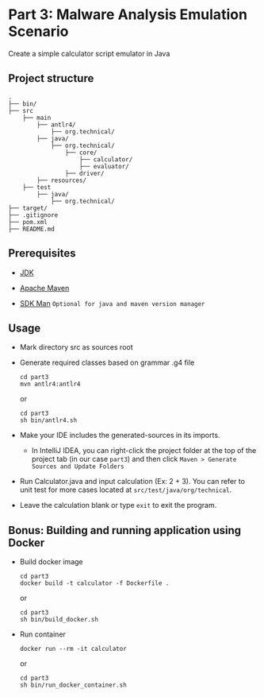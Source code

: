 # Part 3: Malware Analysis Emulation Scenario

Create a simple calculator script emulator in Java

## Project structure

```shell
.
├── bin/
├── src
    ├── main
        ├── antlr4/
            ├── org.technical/
        ├── java/
            ├── org.technical/
                ├── core/
                    ├── calculator/
                    ├── evaluator/
                ├── driver/
        ├── resources/
    ├── test
        ├── java/
            ├── org.technical/
├── target/
├── .gitignore
├── pom.xml
├── README.md
```

## Prerequisites

- [JDK](https://www.oracle.com/fr/java/technologies/javase/jdk11-archive-downloads.html) 

- [Apache Maven](https://maven.apache.org/download.cgi)

- [SDK Man](https://sdkman.io/install/) `Optional for java and maven version manager`

## Usage

- Mark directory src as sources root

- Generate required classes based on grammar .g4 file
    ```shell
  cd part3
  mvn antlr4:antlr4
  ```
  or
    ```shell
  cd part3
  sh bin/antlr4.sh
  ```
  
- Make your IDE includes the generated-sources in its imports.
  - In IntelliJ IDEA, you can right-click the project folder at the top of the project tab (in our case `part3`) and then click `Maven > Generate Sources and Update Folders`

- Run Calculator.java and input calculation (Ex: 2 + 3). You can refer to unit test for more cases located at `src/test/java/org/technical`.

- Leave the calculation blank or type `exit` to exit the program.

## Bonus: Building and running application using Docker

- Build docker image
  ```shell
  cd part3
  docker build -t calculator -f Dockerfile .
  ```
  or
  ```shell
  cd part3
  sh bin/build_docker.sh
  ```
  
- Run container
  ```shell
  docker run --rm -it calculator
  ```
  or
  ```shell
  cd part3
  sh bin/run_docker_container.sh
  ```